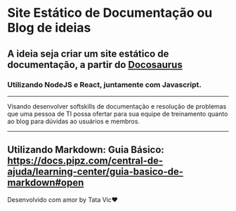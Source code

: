 # Site Estático de Documentação ou Blog de ideias
## A ideia seja criar um site estático de documentação, a partir do [Docosaurus](https://docusaurus.io/pt-BR/)
### Utilizando NodeJS e React, juntamente com Javascript. 
---
Visando desenvolver softskills de documentação e resolução de problemas que uma pessoa de TI possa ofertar para sua equipe de treinamento quanto ao blog para dúvidas ao usuários e membros. 

---
Utilizando Markdown:
Guia Básico: <https://docs.pipz.com/central-de-ajuda/learning-center/guia-basico-de-markdown#open>
---
Desenvolvido com amor by Tata Vic❤️
